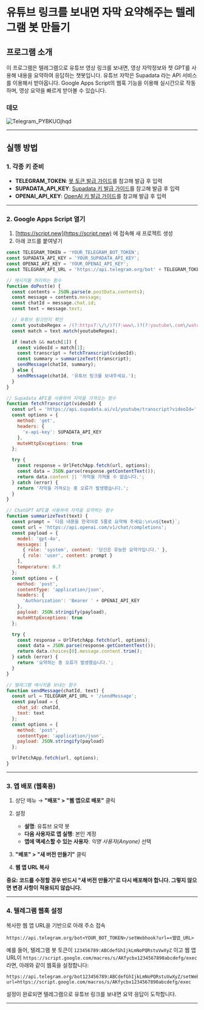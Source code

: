 # 유튜브 링크를 보내면 자막 요약해주는 텔레그램 봇 만들기

## 프로그램 소개

이 프로그램은 텔레그램으로 유튜브 영상 링크를 보내면, 영상 자막정보와 챗 GPT를 사용해 내용을 요약하여 응답하는 챗봇입니다.
유튜브 자막은 Supadata 라는 API 서비스를 이용해서 받아옵니다.
Google Apps Script의 웹훅 기능을 이용해 실시간으로 작동하며, 영상 요약을 빠르게 받아볼 수 있습니다.

### 데모
![Telegram_PYBKUOjhqd](https://github.com/user-attachments/assets/dbed1337-3695-47ac-bb0a-a8680932dbd3)

---

## 실행 방법

### 1. 각종 키 준비

* **TELEGRAM\_TOKEN**: [봇 토큰 발급 가이드](https://github.com/dabidstudio/dabidstudio_guides/blob/main/get_telegram_token.md)를 참고해 발급 후 입력
* **SUPADATA\_API\_KEY**: [Supadata 키 발급 가이드](https://github.com/dabidstudio/dabidstudio_guides/blob/main/get_supadata_apikey.md)를 참고해 발급 후 입력
* **OPENAI\_API\_KEY**: [OpenAI 키 발급 가이드](https://github.com/dabidstudio/dabidstudio_guides/blob/main/get-openai-api-key.md)를 참고해 발급 후 입력

---

### 2. Google Apps Script 열기

1. [https://script.new](https://script.new) 에 접속해 새 프로젝트 생성
2. 아래 코드를 붙여넣기

```javascript
const TELEGRAM_TOKEN = 'YOUR_TELEGRAM_BOT_TOKEN';
const SUPADATA_API_KEY = 'YOUR_SUPADATA_API_KEY';
const OPENAI_API_KEY = 'YOUR_OPENAI_API_KEY';
const TELEGRAM_API_URL = 'https://api.telegram.org/bot' + TELEGRAM_TOKEN;

// 메시지를 처리하는 함수
function doPost(e) {
  const contents = JSON.parse(e.postData.contents);
  const message = contents.message;
  const chatId = message.chat.id;
  const text = message.text;

  // 유튜브 링크인지 확인
  const youtubeRegex = /(?:https?:\/\/)?(?:www\.)?(?:youtube\.com\/watch\?v=|youtu\.be\/)([\w\-]{11})/;
  const match = text.match(youtubeRegex);

  if (match && match[1]) {
    const videoId = match[1];
    const transcript = fetchTranscript(videoId);
    const summary = summarizeText(transcript);
    sendMessage(chatId, summary);
  } else {
    sendMessage(chatId, '유튜브 링크를 보내주세요.');
  }
}

// Supadata API를 사용하여 자막을 가져오는 함수
function fetchTranscript(videoId) {
  const url = 'https://api.supadata.ai/v1/youtube/transcript?videoId=' + videoId + '&text=true';
  const options = {
    method: 'get',
    headers: {
      'x-api-key': SUPADATA_API_KEY
    },
    muteHttpExceptions: true
  };

  try {
    const response = UrlFetchApp.fetch(url, options);
    const data = JSON.parse(response.getContentText());
    return data.content || '자막을 가져올 수 없습니다.';
  } catch (error) {
    return '자막을 가져오는 중 오류가 발생했습니다.';
  }
}

// ChatGPT API를 사용하여 자막을 요약하는 함수
function summarizeText(text) {
  const prompt = `다음 내용을 한국어로 5줄로 요약해 주세요:\n\n${text}`;
  const url = 'https://api.openai.com/v1/chat/completions';
  const payload = {
    model: 'gpt-4o',
    messages: [
      { role: 'system', content: '당신은 유능한 요약가입니다.' },
      { role: 'user', content: prompt }
    ],
    temperature: 0.7
  };
  const options = {
    method: 'post',
    contentType: 'application/json',
    headers: {
      'Authorization': 'Bearer ' + OPENAI_API_KEY
    },
    payload: JSON.stringify(payload),
    muteHttpExceptions: true
  };

  try {
    const response = UrlFetchApp.fetch(url, options);
    const data = JSON.parse(response.getContentText());
    return data.choices[0].message.content.trim();
  } catch (error) {
    return '요약하는 중 오류가 발생했습니다.';
  }
}

// 텔레그램 메시지를 보내는 함수
function sendMessage(chatId, text) {
  const url = TELEGRAM_API_URL + '/sendMessage';
  const payload = {
    chat_id: chatId,
    text: text
  };
  const options = {
    method: 'post',
    contentType: 'application/json',
    payload: JSON.stringify(payload)
  };

  UrlFetchApp.fetch(url, options);
}
```

---

### 3. 앱 배포 (웹훅용)

1. 상단 메뉴 → **"배포" > "웹 앱으로 배포"** 클릭
2. 설정

   * **설명**: 유튜브 요약 봇
   * **다음 사용자로 앱 실행**: 본인 계정
   * **앱에 액세스할 수 있는 사용자**: *익명 사용자(Anyone)* 선택
3. **"배포" > "새 버전 만들기"** 클릭
4. **웹 앱 URL 복사**

**중요: 코드를 수정할 경우 반드시 "새 버전 만들기"로 다시 배포해야 합니다. 그렇지 않으면 변경 사항이 적용되지 않습니다.**

---

### 4. 텔레그램 웹훅 설정

복사한 웹 앱 URL을 기반으로 아래 주소 접속

```
https://api.telegram.org/bot<YOUR_BOT_TOKEN>/setWebhook?url=<웹앱_URL>
```
예를 들어, 텔레그램 봇 토큰이 `123456789:ABCdefGhIjkLmNoPQRstuVwXyZ` 이고
웹 앱 URL이 `https://script.google.com/macros/s/AKfycbx1234567890abcdefg/exec` 라면,
아래와 같이 웹훅을 설정합니다:

```
https://api.telegram.org/bot123456789:ABCdefGhIjkLmNoPQRstuVwXyZ/setWebhook?url=https://script.google.com/macros/s/AKfycbx1234567890abcdefg/exec
```

설정이 완료되면 텔레그램으로 유튜브 링크를 보내면 요약 응답이 도착합니다.

---


